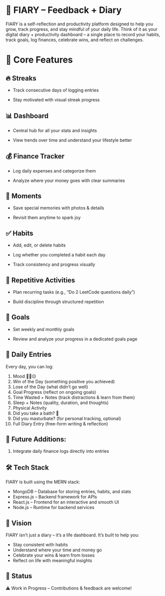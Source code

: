 # 📝 FIARY – Feedback + Diary

FIARY is a self-reflection and productivity platform designed to help you grow, track progress, and stay mindful of your daily life.
Think of it as your digital diary + productivity dashboard – a single place to record your habits, track goals, log finances, celebrate wins, and reflect on challenges.

# 🌟 Core Features

## 🔥 Streaks

- Track consecutive days of logging entries

- Stay motivated with visual streak progress

## 📊 Dashboard

- Central hub for all your stats and insights

- View trends over time and understand your lifestyle better

## 💰 Finance Tracker

- Log daily expenses and categorize them

- Analyze where your money goes with clear summaries

## 📸 Moments

- Save special memories with photos & details

- Revisit them anytime to spark joy

## ✅ Habits

- Add, edit, or delete habits

- Log whether you completed a habit each day

- Track consistency and progress visually

## 🔄 Repetitive Activities

- Plan recurring tasks (e.g., “Do 2 LeetCode questions daily”)

- Build discipline through structured repetition

## 🎯 Goals

- Set weekly and monthly goals

- Review and analyze your progress in a dedicated goals page

## 📅 Daily Entries

Every day, you can log:

1. Mood 🙂😐☹️
2. Win of the Day (something positive you achieved)
3. Lose of the Day (what didn’t go well)
4. Goal Progress (reflect on ongoing goals)
5. Time Wasted + Notes (track distractions & learn from them)
6. Sleep + Notes (quality, duration, and thoughts)
7. Physical Activity
8. Did you take a bath? 🚿
9. Did you masturbate? (for personal tracking, optional)
10. Full Diary Entry (free-form writing & reflection)

## 🔮 Future Additions:

1. Integrate daily finance logs directly into entries

## 🛠️ Tech Stack

FIARY is built using the MERN stack:

- MongoDB – Database for storing entries, habits, and stats
- Express.js – Backend framework for APIs
- React.js – Frontend for an interactive and smooth UI
- Node.js – Runtime for backend services

## 🚀 Vision

FIARY isn’t just a diary – it’s a life dashboard.
It’s built to help you:

- Stay consistent with habits
- Understand where your time and money go
- Celebrate your wins & learn from losses
- Reflect on life with meaningful insights

## 📌 Status

⚠️ Work in Progress – Contributions & feedback are welcome!

